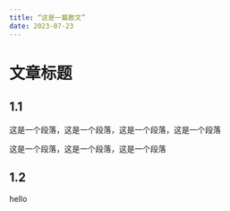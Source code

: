 ```yaml
---
title: “这是一篇散文”
date: 2023-07-23
---
```


# 文章标题
## 1.1
这是一个段落，这是一个段落，这是一个段落，这是一个段落

这是一个段落，这是一个段落，这是一个段落

## 1.2
hello
